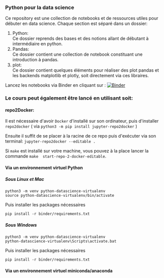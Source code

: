 ### Python pour la data science

Ce repository est une collection de notebooks et de ressources utiles pour débuter en data science.
Chaque section est séparé dans un dossier:
1. Python:   
Ce dossier reprends des bases et des notions allant de débutant à intermédiaire en python.
2. Pandas:  
Ce dossier contient une collection de notebook constituant une introduction à pandas.  
3. plot:  
Ce dossier contient quelques éléments pour réaliser des plot pandas et les backends matplotlib et plotly, soit directement via ces libraires.

Lancez les notebooks via Binder en cliquant sur :  [![Binder](https://mybinder.org/badge_logo.svg)](https://mybinder.org/v2/gh/adrienpacifico/python_data_science/HEAD?urlpath=lab)


### Le cours peut également être lancé en utilisant soit:

#### repo2Docker:
Il est nécessaire d'avoir `Docker` d'installé sur son ordinateur, puis d'installer `repo2docker` ( via `python3 -m pip install jupyter-repo2docker` )

Ensuite il suffit de se placer à la racine de ce repo puis d'exécuter via son terminal: 
`jupyter-repo2docker --editable .` 

Si `make` est installé sur votre machine, vous pouvez à la place lancer la commande `make  start-repo-2-docker-editable`.


#### Via un environnement virtuel Python
##### Sous Linux et Mac
```
python3 -m venv python-datascience-virtualenv
source python-datascience-virtualenv/bin/activate

```
Puis installer les packages nécessaires 

`pip install -r binder/requirements.txt`

##### Sous Windows
```
python3 -m venv python-datascience-virtualenv
python-datascience-virtualenv\Scripts\activate.bat
```

Puis installer les packages nécessaires 

`pip install -r binder/requirements.txt`


#### Via un environnement virtuel miniconda/anaconda


